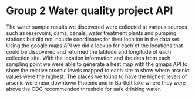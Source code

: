 # Group 2 Water quality project API

The water sample results we discovered were collected at various sources such as reservoirs, dams, canals, water treatment plants and 
pumping stations but did not include coordinates for their location in the data set. Using the google maps API we did a lookup for each of the locations 
that could be discovered and returned the latitude and longitude of each collection site. With the location information and the data from each
sampling point we were able to generate a heat map with the gmaps API to show the relative arsenic levels mapped to each site to show where arsenic
values were the highest. The places we found to have the highest levels of arsenic were near downtown Phoenix and in Bartlett lake where they were
above the CDC recommended threshold for safe drinking water. 
